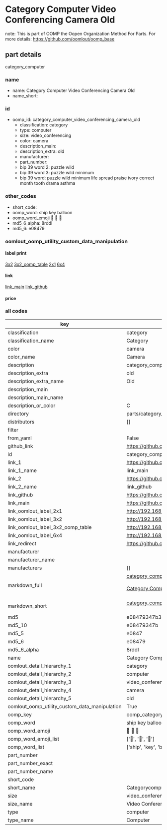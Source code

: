 # Category Computer Video Conferencing Camera Old  

note: This is part of OOMP the Oopen Organization Method For Parts. For more details: https://github.com/oomlout/oomp_base

##  part details
  



category_computer



### name
* name: Category Computer Video Conferencing Camera Old
* name_short: 
### id
* oomp_id: category_computer_video_conferencing_camera_old
  * classification: category
  * type: computer
  * size: video_conferencing
  * color: camera
  * description_main: 
  * description_extra: old
  * manufacturer: 
  * part_number: 
  * bip 39 word 2: puzzle wild
  * bip 39 word 3: puzzle wild minimum
  * bip 39 word: puzzle wild minimum life spread praise ivory correct month tooth drama asthma

### other_codes
* short_code: 
* oomp_word: ship key balloon
* oomp_word_emoji :ship: :key: :balloon:
* md5_6_alpha: 8rddl
* md5_6: e08479






### oomlout_oomp_utility_custom_data_manipulation
#### label print
[3x2](http://192.168.1.245:1112/?label=oomp%208rddl)
[3x2_oomp_table](http://192.168.1.108:1112/?label=oomp%208rddl)
[2x1](http://192.168.1.242:1112/?label=oomp%208rddl)
[6x4](http://192.168.1.55:1112/?label=oomp%208rddl)    

#### link

[link_main](https://github.com/oomlout/oomlout_oomp_version_1_messy/tree/main/parts/category_computer_video_conferencing_camera_old) [link_github](https://github.com/oomlout/oomlout_oomp_version_1_messy/tree/main/parts/category_computer_video_conferencing_camera_old)                             

#### price







### all codes 
| key | value |  
| --- | --- |  
| classification | category |  
| classification_name | Category |  
| color | camera |  
| color_name | Camera |  
| description | category_computer |  
| description_extra | old |  
| description_extra_name | Old |  
| description_main |  |  
| description_main_name |  |  
| description_or_color | C  |  
| directory | parts/category_computer_video_conferencing_camera_old |  
| distributors | [] |  
| filter |  |  
| from_yaml | False |  
| github_link | https://github.com/oomlout/oomlout_oomp_part_src/tree/main/parts/category_computer_video_conferencing_camera_old |  
| id | category_computer_video_conferencing_camera_old |  
| link_1 | https://github.com/oomlout/oomlout_oomp_version_1_messy/tree/main/parts/category_computer_video_conferencing_camera_old |  
| link_1_name | link_main |  
| link_2 | https://github.com/oomlout/oomlout_oomp_version_1_messy/tree/main/parts/category_computer_video_conferencing_camera_old |  
| link_2_name | link_github |  
| link_github | https://github.com/oomlout/oomlout_oomp_version_1_messy/tree/main/parts/category_computer_video_conferencing_camera_old |  
| link_main | https://github.com/oomlout/oomlout_oomp_version_1_messy/tree/main/parts/category_computer_video_conferencing_camera_old |  
| link_oomlout_label_2x1 | http://192.168.1.242:1112/?label=oomp%208rddl |  
| link_oomlout_label_3x2 | http://192.168.1.245:1112/?label=oomp%208rddl |  
| link_oomlout_label_3x2_oomp_table | http://192.168.1.108:1112/?label=oomp%208rddl |  
| link_oomlout_label_6x4 | http://192.168.1.55:1112/?label=oomp%208rddl |  
| link_redirect | https://github.com/oomlout/oomlout_oomp_version_1_messy/tree/main/parts/category_computer_video_conferencing_camera_old |  
| manufacturer |  |  
| manufacturer_name |  |  
| manufacturers | [] |  
| markdown_full | [category_computer_video_conferencing_camera_old](none)<br>[](none)<br>[Category Computer Video Conferencing Camera Old](none)<br><br> |  
| markdown_short | [category_computer_video_conferencing_camera_old](none)<br><br> |  
| md5 | e08479347b308edea66988151a3ec577 |  
| md5_10 | e08479347b |  
| md5_5 | e0847 |  
| md5_6 | e08479 |  
| md5_6_alpha | 8rddl |  
| name | Category Computer Video Conferencing Camera Old |  
| oomlout_detail_hierarchy_1 | category |  
| oomlout_detail_hierarchy_2 | computer |  
| oomlout_detail_hierarchy_3 | video_conferencing |  
| oomlout_detail_hierarchy_4 | camera |  
| oomlout_detail_hierarchy_5 | old |  
| oomlout_oomp_utility_custom_data_manipulation | True |  
| oomp_key | oomp_category_computer_video_conferencing_camera_old |  
| oomp_word | ship key balloon |  
| oomp_word_emoji | :ship: :key: :balloon: |  
| oomp_word_emoji_list | [':ship:', ':key:', ':balloon:'] |  
| oomp_word_list | ['ship', 'key', 'balloon'] |  
| part_number |  |  
| part_number_exact |  |  
| part_number_name |  |  
| short_code |  |  
| short_name | Categorycomputer |  
| size | video_conferencing |  
| size_name | Video Conferencing |  
| type | computer |  
| type_name | Computer |  
